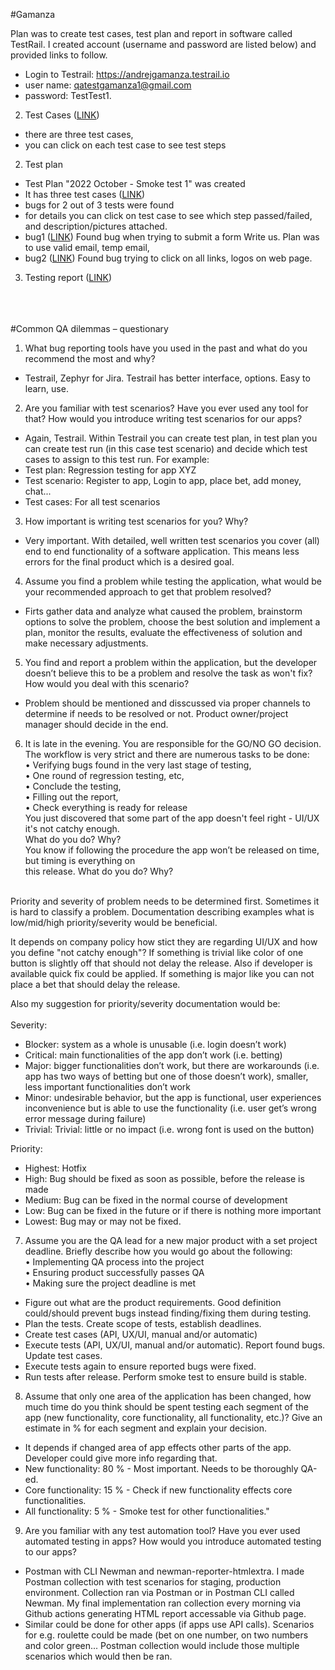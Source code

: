 #Gamanza

Plan was to create test cases, test plan and report in software called TestRail.
I created account (username and password are listed below) and provided links to follow.
- Login to Testrail: https://andrejgamanza.testrail.io
- user name: qatestgamanza1@gmail.com
- password: TestTest1.
	
2. Test Cases ([LINK](https://andrejgamanza.testrail.io/index.php?/suites/view/1&group_by=cases:section_id&group_order=asc&display_deleted_cases=0))
- there are three test cases,
- you can click on each test case to see test steps

2. Test plan
- Test Plan "2022 October - Smoke test 1" was created
- It has three test cases ([LINK](https://andrejgamanza.testrail.io/index.php?/runs/view/8&group_by=cases:section_id&group_order=asc))
- bugs for 2 out of 3 tests were found
- for details you can click on test case to see which step passed/failed, and description/pictures attached.
- bug1 ([LINK](https://andrejgamanza.testrail.io/index.php?/tests/view/15&group_by=cases:section_id&group_order=asc&group_id=1))
Found bug when trying to submit a form Write us. Plan was to use valid email, temp email,  
- bug2 ([LINK](https://andrejgamanza.testrail.io/index.php?/tests/view/16&group_by=cases:section_id&group_order=asc&group_id=1))
Found bug trying to click on all links, logos on web page.

3. Testing report ([LINK](https://andrejgamanza.testrail.io/index.php?/reports/view/5))

<br/><br/><br/>
#Common QA dilemmas – questionary

1. What bug reporting tools have you used in the past and what do you recommend the most and why?
- Testrail, Zephyr for Jira. Testrail has better interface, options. Easy to learn, use.
2. Are you familiar with test scenarios? Have you ever used any tool for that? How would you introduce writing test scenarios for our apps?
- Again, Testrail. Within Testrail you can create test plan, in test plan you can create test run (in this case test scenario) and decide which test cases to assign to this test run. For example:
- Test plan: Regression testing for app XYZ
- Test scenario: Register to app, Login to app, place bet, add money, chat...
- Test cases: For all test scenarios
3. How important is writing test scenarios for you? Why?
- Very important. With detailed, well written test scenarios you cover (all) end to end functionality of a software application. This means less errors for the final product which is a desired goal.
4. Assume you find a problem while testing the application, what would be your recommended approach to get that problem resolved?
- Firts gather data and analyze what caused the problem, brainstorm options to solve the problem, choose the best solution and implement a plan, monitor the results, evaluate the effectiveness of solution and make necessary adjustments.
5. You find and report a problem within the application, but the developer doesn’t believe this to be a problem and resolve the task as won't fix? How would you deal with this scenario?
- Problem should be mentioned and disscussed via proper channels to determine if needs to be resolved or not. Product owner/project manager should decide in the end. 
6. It is late in the evening. You are responsible for the GO/NO GO decision. The workflow is very strict and there are numerous tasks to be done:<br>
• Verifying bugs found in the very last stage of testing,<br>
• One round of regression testing, etc,<br>
• Conclude the testing,<br>
• Filling out the report,<br>
• Check everything is ready for release <br>
You just discovered that some part of the app doesn't feel right - UI/UX it's not catchy enough.<br>
What do you do? Why?<br>
You know if following the procedure the app won’t be released on time, but timing is everything on<br>
this release. What do you do? Why?<br><br>

Priority and severity of problem needs to be determined first. Sometimes it is hard to classify a problem. Documentation describing examples what is low/mid/high priority/severity would be beneficial.

It depends on company policy how stict they are regarding UI/UX and how you define "not catchy enough"?
If something is trivial like color of one button is slightly off that should not delay the release. Also if developer is available quick fix could be applied.
If something is major like you can not place a bet that should delay the release.

Also my suggestion for priority/severity documentation would be: <br><br>
Severity:
- Blocker: system as a whole is unusable (i.e. login doesn’t work)
- Critical: main functionalities of the app don’t work (i.e. betting)
- Major: bigger functionalities don’t work, but there are workarounds (i.e. app has two ways of betting but one of those doesn’t work), smaller, less important functionalities don’t work
- Minor: undesirable behavior, but the app is functional, user experiences inconvenience but is able to use the functionality (i.e. user get’s wrong error message during failure)
- Trivial: Trivial: little or no impact (i.e. wrong font is used on the button)

Priority:
- Highest: Hotfix
- High: Bug should be fixed as soon as possible, before the release is made
- Medium: Bug can be fixed in the normal course of development
- Low: Bug can be fixed in the future or if there is nothing more important
- Lowest: Bug may or may not be fixed.

7. Assume you are the QA lead for a new major product with a set project deadline. Briefly describe how you would go about the following:<br>
• Implementing QA process into the project<br>
• Ensuring product successfully passes QA<br>
• Making sure the project deadline is met<br>
- Figure out what are the product requirements. Good definition could/should prevent bugs instead finding/fixing them during testing.
- Plan the tests. Create scope of tests, establish deadlines.
- Create test cases (API, UX/UI, manual and/or automatic)
- Execute tests (API, UX/UI, manual and/or automatic). Report found bugs. Update test cases.
- Execute tests again to ensure reported bugs were fixed.
- Run tests after release. Perform smoke test to ensure build is stable.

8. Assume that only one area of the application has been changed, how much time do you think should be spent testing each segment of the app (new functionality, core functionality, all functionality, etc.)? Give an estimate in % for each segment and explain your decision.
- It depends if changed area of app effects other parts of the app. Developer could give more info regarding that.
- New functionality: 80 % - Most important. Needs to be thoroughly QA-ed.
- Core functionality: 15 % - Check if new functionality effects core functionalities.
- All functionality: 5 % - Smoke test for other functionalities."

9. Are you familiar with any test automation tool? Have you ever used automated testing in apps? How would you introduce automated testing to our apps?
- Postman with CLI Newman and newman-reporter-htmlextra. I made Postman collection with test scenarios for staging, production environment. Collection ran via Postman or in Postman CLI called Newman. My final implementation ran collection every morning via Github actions generating HTML report accessable via Github page.
- Similar could be done for other apps (if apps use API calls). Scenarios for e.g. roulette could be made (bet on one number, on two numbers and color green... Postman collection would include those multiple scenarios which would then be ran.
